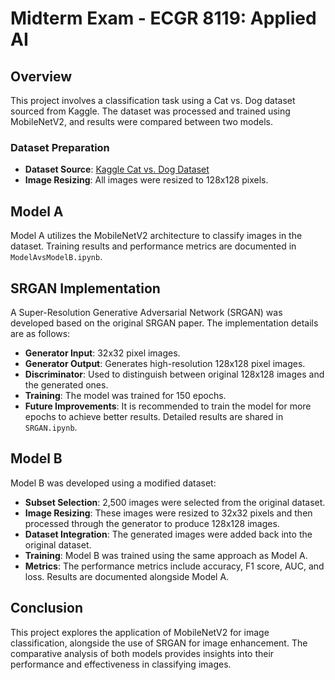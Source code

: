 # Midterm Exam - ECGR 8119: Applied AI

## Overview
This project involves a classification task using a Cat vs. Dog dataset sourced from Kaggle. The dataset was processed and trained using MobileNetV2, and results were compared between two models.

### Dataset Preparation
- **Dataset Source**: [Kaggle Cat vs. Dog Dataset](link_to_dataset)
- **Image Resizing**: All images were resized to 128x128 pixels.

## Model A
Model A utilizes the MobileNetV2 architecture to classify images in the dataset. Training results and performance metrics are documented in `ModelAvsModelB.ipynb`.

## SRGAN Implementation
A Super-Resolution Generative Adversarial Network (SRGAN) was developed based on the original SRGAN paper. The implementation details are as follows:
- **Generator Input**: 32x32 pixel images.
- **Generator Output**: Generates high-resolution 128x128 pixel images.
- **Discriminator**: Used to distinguish between original 128x128 images and the generated ones.
- **Training**: The model was trained for 150 epochs.
- **Future Improvements**: It is recommended to train the model for more epochs to achieve better results. Detailed results are shared in `SRGAN.ipynb`.

## Model B
Model B was developed using a modified dataset:
- **Subset Selection**: 2,500 images were selected from the original dataset.
- **Image Resizing**: These images were resized to 32x32 pixels and then processed through the generator to produce 128x128 images.
- **Dataset Integration**: The generated images were added back into the original dataset.
- **Training**: Model B was trained using the same approach as Model A.
- **Metrics**: The performance metrics include accuracy, F1 score, AUC, and loss. Results are documented alongside Model A.

## Conclusion
This project explores the application of MobileNetV2 for image classification, alongside the use of SRGAN for image enhancement. The comparative analysis of both models provides insights into their performance and effectiveness in classifying images.
